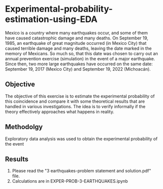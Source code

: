 # Experimental-probability-estimation-using-EDA
Mexico is a country where many earthquakes occur, and some of them have caused catastrophic damage and many deaths. On September 19, 1985, an earthquake of great magnitude occurred (in Mexico City) that caused terrible damage and many deaths, leaving the date marked in the memory of Mexicans. So much so, that this date was chosen to carry out an annual prevention exercise (simulation) in the event of a major earthquake.
Since then, two more large earthquakes have occurred on the same date: September 19, 2017 (Mexico City) and September 19, 2022 (Michoacán).

## Objective
The objective of this exercise is to estimate the experimental probability of this coincidence and compare it with some theoretical results that are handled in various investigations. The idea is to verify informally if the theory effectively approaches what happens in reality.

## Methodolgy
Exploratory data analysis was used to obtain the experimental probability of the event

## Results
1. Please read the "3 earthquakes-problem statement and solution.pdf" file.
2. Calculations are in EXPER-PROB-3-EARTHQUAKES.ipynb

